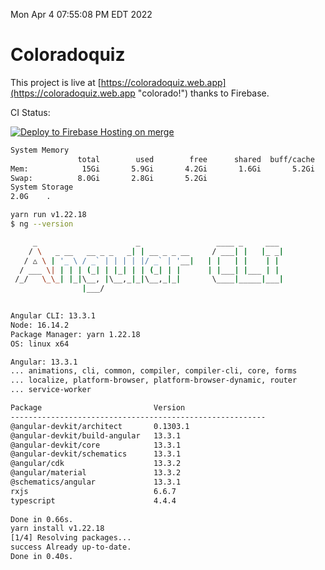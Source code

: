 Mon Apr  4 07:55:08 PM EDT 2022

# Coloradoquiz


This project is live at [https://coloradoquiz.web.app](https://coloradoquiz.web.app "colorado!") thanks to Firebase.

CI Status: 

[![Deploy to Firebase Hosting on merge](https://github.com/teamkushal/coloradoquiz/actions/workflows/firebase-hosting-merge.yml/badge.svg)](https://github.com/teamkushal/coloradoquiz/actions/workflows/firebase-hosting-merge.yml)

```bash
System Memory
               total        used        free      shared  buff/cache   available
Mem:            15Gi       5.9Gi       4.2Gi       1.6Gi       5.2Gi       7.5Gi
Swap:          8.0Gi       2.8Gi       5.2Gi
System Storage
2.0G	.
```
```bash
yarn run v1.22.18
$ ng --version

     _                      _                 ____ _     ___
    / \   _ __   __ _ _   _| | __ _ _ __     / ___| |   |_ _|
   / △ \ | '_ \ / _` | | | | |/ _` | '__|   | |   | |    | |
  / ___ \| | | | (_| | |_| | | (_| | |      | |___| |___ | |
 /_/   \_\_| |_|\__, |\__,_|_|\__,_|_|       \____|_____|___|
                |___/
    

Angular CLI: 13.3.1
Node: 16.14.2
Package Manager: yarn 1.22.18
OS: linux x64

Angular: 13.3.1
... animations, cli, common, compiler, compiler-cli, core, forms
... localize, platform-browser, platform-browser-dynamic, router
... service-worker

Package                         Version
---------------------------------------------------------
@angular-devkit/architect       0.1303.1
@angular-devkit/build-angular   13.3.1
@angular-devkit/core            13.3.1
@angular-devkit/schematics      13.3.1
@angular/cdk                    13.3.2
@angular/material               13.3.2
@schematics/angular             13.3.1
rxjs                            6.6.7
typescript                      4.4.4
    
Done in 0.66s.
yarn install v1.22.18
[1/4] Resolving packages...
success Already up-to-date.
Done in 0.40s.
```
```bash
